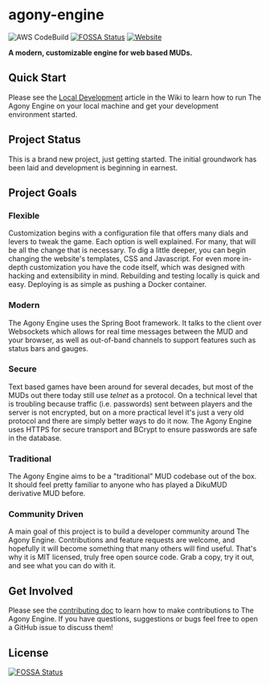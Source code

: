 # agony-engine
![AWS CodeBuild](https://codebuild.us-west-2.amazonaws.com/badges?uuid=eyJlbmNyeXB0ZWREYXRhIjoibHRwM2YxOVlSQmJWTzU4NE1BZC9UU1czK1hTaG5iTzRwUG1TS2QyT1RBTVNjTHhqUFNNenhwSkZHZFhraVJ4VkhkTWVhQVZHYWx6VEg1aXMzZEpUWkYwPSIsIml2UGFyYW1ldGVyU3BlYyI6Ii9RcC9Ob1ZMU0dvbi8yRnciLCJtYXRlcmlhbFNldFNlcmlhbCI6MX0%3D&branch=master)
[![FOSSA Status](https://app.fossa.io/api/projects/git%2Bgithub.com%2Fscionaltera%2Fagony-engine.svg?type=shield)](https://app.fossa.io/projects/git%2Bgithub.com%2Fscionaltera%2Fagony-engine?ref=badge_shield)
[![Website](https://img.shields.io/website-up-down-brightgreen-red/http/shields.io.svg?label=website)](https://agonyengine.com)

**A modern, customizable engine for web based MUDs.**

## Quick Start
Please see the [Local Development](https://github.com/scionaltera/agony-engine/wiki/Local-Development) article in the Wiki to learn how to run The Agony Engine on your local machine and get your development environment started.

## Project Status
This is a brand new project, just getting started. The initial groundwork has been laid and development is beginning in earnest.

## Project Goals
### Flexible
Customization begins with a configuration file that offers many dials and levers to tweak the game. Each option is well explained. For many, that will be all the change that is necessary. To dig a little deeper, you can begin changing the website's templates, CSS and Javascript. For even more in-depth customization you have the code itself, which was designed with hacking and extensibility in mind. Rebuilding and testing locally is quick and easy. Deploying is as simple as pushing a Docker container.

### Modern
The Agony Engine uses the Spring Boot framework. It talks to the client over Websockets which allows for real time messages between the MUD and your browser, as well as out-of-band channels to support features such as status bars and gauges.

### Secure
Text based games have been around for several decades, but most of the MUDs out there today still use *telnet* as a protocol. On a technical level that is troubling because traffic (i.e. passwords) sent between players and the server is not encrypted, but on a more practical level it's just a very old protocol and there are simply better ways to do it now. The Agony Engine uses HTTPS for secure transport and BCrypt to ensure passwords are safe in the database.

### Traditional
The Agony Engine aims to be a "traditional" MUD codebase out of the box. It should feel pretty familiar to anyone who has played a DikuMUD derivative MUD before.

### Community Driven
A main goal of this project is to build a developer community around The Agony Engine. Contributions and feature requests are welcome, and hopefully it will become something that many others will find useful. That's why it is MIT licensed, truly free open source code. Grab a copy, try it out, and see what you can do with it.

## Get Involved
Please see the [contributing doc](https://github.com/scionaltera/agony-engine/blob/master/CONTRIBUTING.md) to learn how to make contributions to The Agony Engine. If you have questions, suggestions or bugs feel free to open a GitHub issue to discuss them!


## License
[![FOSSA Status](https://app.fossa.io/api/projects/git%2Bgithub.com%2Fscionaltera%2Fagony-engine.svg?type=large)](https://app.fossa.io/projects/git%2Bgithub.com%2Fscionaltera%2Fagony-engine?ref=badge_large)
